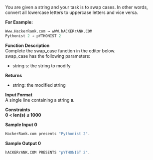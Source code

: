 You are given a string and your task is to swap cases. In other words, convert all lowercase letters to uppercase letters and vice versa.

**For Example:**
```python 
Www.HackerRank.com → wWW.hACKERrANK.COM
Pythonist 2 → pYTHONIST 2 
```

**Function Description**  
Complete the swap_case function in the editor below.  
swap_case has the following parameters:
- string s: the string to modify

**Returns**
- string: the modified string

**Input Format**  
A single line containing a string **s**.

**Constraints**  
**0 &lt; len(s) &le; 1000**

**Sample Input 0**
```python
HackerRank.com presents "Pythonist 2".
```

**Sample Output 0**
```python
hACKERrANK.COM PRESENTS "pYTHONIST 2".
```
